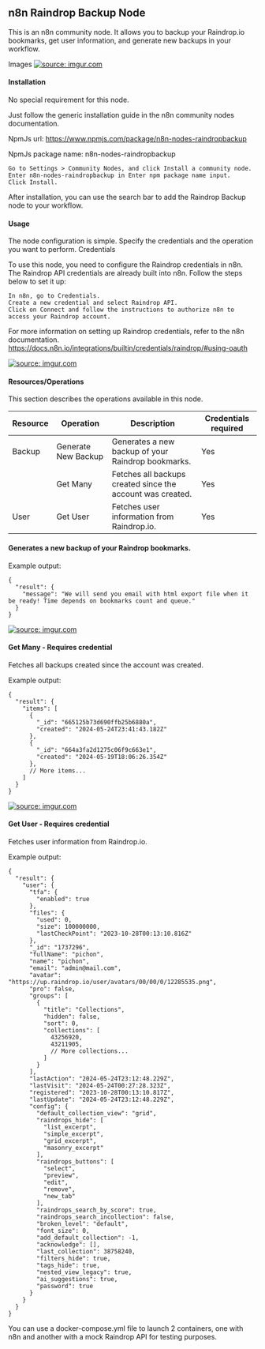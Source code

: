 ## n8n Raindrop Backup Node

This is an n8n community node. It allows you to backup your Raindrop.io bookmarks, get user information, and generate new backups in your workflow.

Images
<a href="https://imgur.com/DeUgFsK"><img src="https://i.imgur.com/DeUgFsK.png" title="source: imgur.com" /></a>

#### Installation

No special requirement for this node.

Just follow the generic installation guide in the n8n community nodes documentation.

NpmJs url: https://www.npmjs.com/package/n8n-nodes-raindropbackup

NpmJs package name: n8n-nodes-raindropbackup

    Go to Settings > Community Nodes, and click Install a community node.
    Enter n8n-nodes-raindropbackup in Enter npm package name input.
    Click Install.

After installation, you can use the search bar to add the Raindrop Backup node to your workflow.

#### Usage

The node configuration is simple. Specify the credentials and the operation you want to perform.
Credentials

To use this node, you need to configure the Raindrop credentials in n8n. The Raindrop API credentials are already built into n8n. Follow the steps below to set it up:

    In n8n, go to Credentials.
    Create a new credential and select Raindrop API.
    Click on Connect and follow the instructions to authorize n8n to access your Raindrop account.


For more information on setting up Raindrop credentials, refer to the n8n documentation.  https://docs.n8n.io/integrations/builtin/credentials/raindrop/#using-oauth 

<a href="https://imgur.com/IYj1cDe"><img src="https://i.imgur.com/IYj1cDe.png" title="source: imgur.com" /></a>


#### Resources/Operations

This section describes the operations available in this node.

| Resource | Operation           | Description                                                | Credentials required |
| -------- | ------------------- | ---------------------------------------------------------- | -------------------- |
| Backup   | Generate New Backup | Generates a new backup of your Raindrop bookmarks.         | Yes                  |
|          | Get Many            | Fetches all backups created since the account was created. | Yes                  |
| User     | Get User            | Fetches user information from Raindrop.io.                 | Yes                  |




#### Generates a new backup of your Raindrop bookmarks.

Example output:

``` JASON
{
  "result": {
    "message": "We will send you email with html export file when it be ready! Time depends on bookmarks count and queue."
  }
}

```

<a href="https://imgur.com/ZDSdDno"><img src="https://i.imgur.com/ZDSdDno.png" title="source: imgur.com" /></a>



#### Get Many - Requires credential

Fetches all backups created since the account was created.

Example output:


``` JASON
{
  "result": {
    "items": [
      {
        "_id": "665125b73d690ffb25b6880a",
        "created": "2024-05-24T23:41:43.182Z"
      },
      {
        "_id": "664a3fa2d1275c06f9c663e1",
        "created": "2024-05-19T18:06:26.354Z"
      },
      // More items...
    ]
  }
}

```


<a href="https://imgur.com/LRKWeGp"><img src="https://i.imgur.com/LRKWeGp.png" title="source: imgur.com" /></a>


#### Get User - Requires credential

Fetches user information from Raindrop.io.

Example output:

``` JASON
{
  "result": {
    "user": {
      "tfa": {
        "enabled": true
      },
      "files": {
        "used": 0,
        "size": 100000000,
        "lastCheckPoint": "2023-10-28T00:13:10.816Z"
      },
      "_id": "1737296",
      "fullName": "pichon",
      "name": "pichon",
      "email": "admin@mail.com",
      "avatar": "https://up.raindrop.io/user/avatars/00/00/0/12285535.png",
      "pro": false,
      "groups": [
        {
          "title": "Collections",
          "hidden": false,
          "sort": 0,
          "collections": [
            43256920,
            43211905,
            // More collections...
          ]
        }
      ],
      "lastAction": "2024-05-24T23:12:48.229Z",
      "lastVisit": "2024-05-24T00:27:28.323Z",
      "registered": "2023-10-28T00:13:10.817Z",
      "lastUpdate": "2024-05-24T23:12:48.229Z",
      "config": {
        "default_collection_view": "grid",
        "raindrops_hide": [
          "list_excerpt",
          "simple_excerpt",
          "grid_excerpt",
          "masonry_excerpt"
        ],
        "raindrops_buttons": [
          "select",
          "preview",
          "edit",
          "remove",
          "new_tab"
        ],
        "raindrops_search_by_score": true,
        "raindrops_search_incollection": false,
        "broken_level": "default",
        "font_size": 0,
        "add_default_collection": -1,
        "acknowledge": [],
        "last_collection": 38758240,
        "filters_hide": true,
        "tags_hide": true,
        "nested_view_legacy": true,
        "ai_suggestions": true,
        "password": true
      }
    }
  }
}

```

You can use a docker-compose.yml file to launch 2 containers, one with n8n and another with a mock Raindrop API for testing purposes.


